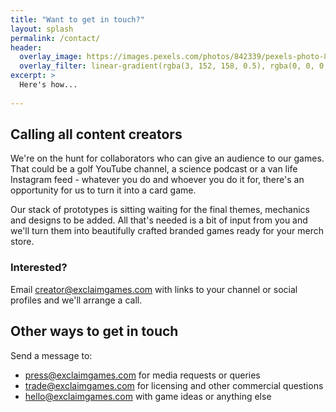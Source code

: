 ```yaml
---
title: "Want to get in touch?"
layout: splash
permalink: /contact/
header:
  overlay_image: https://images.pexels.com/photos/842339/pexels-photo-842339.jpeg
  overlay_filter: linear-gradient(rgba(3, 152, 158, 0.5), rgba(0, 0, 0, 0.5))
excerpt: >
  Here's how...
  
---
```


## Calling all content creators

We're on the hunt for collaborators who can give an audience to our games. That could be a golf YouTube channel, a science podcast or a van life Instagram feed - whatever you do and whoever you do it for, there's an opportunity for us to turn it into a card game.

Our stack of prototypes is sitting waiting for the final themes, mechanics and designs to be added. All that's needed is a bit of input from you and we'll turn them into beautifully crafted branded games ready for your merch store.

### Interested?

Email [creator@exclaimgames.com](mailto:creator@exclaimgames.com) with links to your channel or social profiles and we'll arrange a call.

## Other ways to get in touch

Send a message to:

- [press@exclaimgames.com](mailto:press@exclaimgames.com) for media requests or queries
- [trade@exclaimgames.com](mailto:trade@exclaimgames.com) for licensing and other commercial questions
- [hello@exclaimgames.com](mailto:hello@exclaimgames.com) with game ideas or anything else
